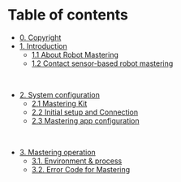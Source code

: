 # Table of contents
* [0. Copyright](/README.md)
* [1. Introduction](/01_about/README.md)
  * [1.1 About Robot Mastering](/01_about/01_1_about_mastering.md)
  * [1.2 Contact sensor-based robot mastering](/01_about/01_2_about_contact_based_mastering.md) 

<br>

* [2. System configuration](/02_about_kit/README.md)
  * [2.1 Mastering Kit](/02_about_kit/02_1_kit_description.md)
  * [2.2 Initial setup and Connection](/02_about_kit/02_2_kit_initialization.md)
  * [2.3 Mastering app configuration](/02_about_kit/02_3_com_initialization.md)

<br>

* [3. Mastering operation](/03_operation/README.md)
  * [3.1. Environment & process](/03_operation/03_1_mastering_step.md)
  * [3.2. Error Code for Mastering](/03_operation/03_2_error.md)